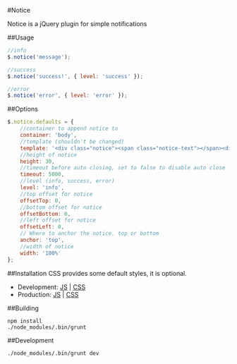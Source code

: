 #Notice

Notice is a jQuery plugin for simple notifications

##Usage

```javascript
//info
$.notice('message');

//success
$.notice('success!', { level: 'success' });

//error
$.notice('error', { level: 'error' });
```

##Options

```javascript
$.notice.defaults = {
	//container to append notice to
	container: 'body',
	//template (shouldn't be changed)
	template: '<div class="notice"><span class="notice-text"></span><div class="notice-close"></div></div>',
	//height of notice
	height: 30,
	//timeout before auto closing, set to false to disable auto close
	timeout: 5000,
	//level (info, success, error)
	level: 'info',
	//top offset for notice
	offsetTop: 0,
	//bottom offset for notice
	offsetBottom: 0,
	//left offset for notice
	offsetLeft: 0,
	// Where to anchor the notice. top or bottom
	anchor: 'top',
	//width of notice
	width: '100%'
};
```

##Installation
CSS provides some default styles, it is optional.

- Development: [JS](https://raw.github.com/jgallen23/notice/master/dist/notice.js) | [CSS](https://raw.github.com/jgallen23/notice/master/dist/notice.css)
- Production: [JS](https://raw.github.com/jgallen23/notice/master/dist/notice.min.js) | [CSS](https://raw.github.com/jgallen23/notice/master/dist/notice.min.css)

##Building

```
npm install
./node_modules/.bin/grunt
```

##Development

```
./node_modules/.bin/grunt dev
```
